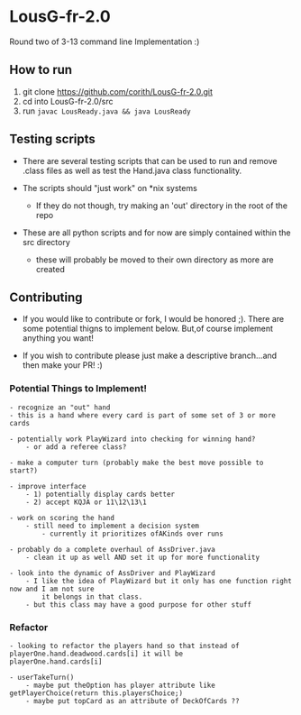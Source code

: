 # LousG-fr-2.0
Round two of 3-13 command line Implementation :)


## How to run

1. git clone https://github.com/corith/LousG-fr-2.0.git
2. cd into LousG-fr-2.0/src
3. run `javac LousReady.java && java LousReady`


## Testing scripts

- There are several testing scripts that can be used to run and remove .class files as well as test the Hand.java class functionality.

- The scripts should "just work" on \*nix systems
    - If they do not though, try making an 'out' directory in the root of the repo

- These are all python scripts and for now are simply contained within the src directory
    - these will probably be moved to their own directory as more are created

## Contributing

- If you would like to contribute or fork, I would be honored ;). There are some potential thigns to implement below. But,of course implement anything you want!

- If you wish to contribute please just make a descriptive branch...and then make your  PR! :)


### Potential Things to Implement!
    - recognize an "out" hand
	- this is a hand where every card is part of some set of 3 or more cards

    - potentially work PlayWizard into checking for winning hand?
        - or add a referee class? 

    - make a computer turn (probably make the best move possible to start?)

    - improve interface
        - 1) potentially display cards better
        - 2) accept KQJA or 11\12\13\1

    - work on scoring the hand
        - still need to implement a decision system
            - currently it prioritizes ofAKinds over runs

    - probably do a complete overhaul of AssDriver.java
        - clean it up as well AND set it up for more functionality

    - look into the dynamic of AssDriver and PlayWizard
        - I like the idea of PlayWizard but it only has one function right now and I am not sure
            it belongs in that class.
        - but this class may have a good purpose for other stuff


### Refactor
    - looking to refactor the players hand so that instead of playerOne.hand.deadwood.cards[i] it will be
	playerOne.hand.cards[i]

    - userTakeTurn()
        - maybe put theOption has player attribute like getPlayerChoice(return this.playersChoice;)
        - maybe put topCard as an attribute of DeckOfCards ?? 
